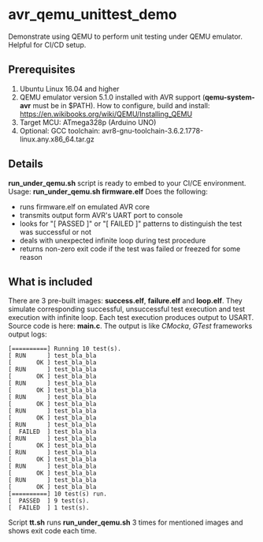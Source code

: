 # avr_qemu_unittest_demo

Demonstrate using QEMU to perform unit testing under QEMU emulator. Helpful for CI/CD setup.

## Prerequisites
1. Ubuntu Linux 16.04 and higher
2. QEMU emulator version 5.1.0 installed with AVR support (**qemu-system-avr** must be in $PATH). How to configure, build and install: https://en.wikibooks.org/wiki/QEMU/Installing_QEMU
3. Target MCU: ATmega328p (Arduino UNO)
4. Optional: GCC toolchain: avr8-gnu-toolchain-3.6.2.1778-linux.any.x86_64.tar.gz

## Details
**run_under_qemu.sh** script is ready to embed to your CI/CE environment.
Usage: **run_under_qemu.sh firmware.elf**
Does the following:
- runs firmware.elf on emulated AVR core
- transmits output form AVR's UART port to console
- looks for "[  PASSED  ]" or "[  FAILED  ]" patterns to distinguish the test was successful or not
- deals with unexpected infinite loop during test procedure
- returns non-zero exit code if the test was failed or freezed for some reason

## What is included
There are 3 pre-built images: **success.elf**, **failure.elf** and **loop.elf**. They simulate corresponding successful, unsuccessful test execution and test execution with infinite loop. Each test execution produces output to USART. Source code is here: **main.c**. The output is like *CMocka*, *GTest* frameworks output logs:
~~~~
[==========] Running 10 test(s).
[ RUN      ] test_bla_bla
[       OK ] test_bla_bla
[ RUN      ] test_bla_bla
[       OK ] test_bla_bla
[ RUN      ] test_bla_bla
[       OK ] test_bla_bla
[ RUN      ] test_bla_bla
[       OK ] test_bla_bla
[ RUN      ] test_bla_bla
[       OK ] test_bla_bla
[ RUN      ] test_bla_bla
[  FAILED  ] test_bla_bla
[ RUN      ] test_bla_bla
[       OK ] test_bla_bla
[ RUN      ] test_bla_bla
[       OK ] test_bla_bla
[ RUN      ] test_bla_bla
[       OK ] test_bla_bla
[ RUN      ] test_bla_bla
[       OK ] test_bla_bla
[==========] 10 test(s) run.
[  PASSED  ] 9 test(s).
[  FAILED  ] 1 test(s).
~~~~

Script **tt.sh** runs **run_under_qemu.sh** 3 times for mentioned images and shows exit code each time.
